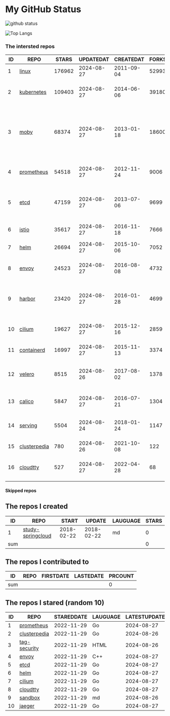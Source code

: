# My GitHub Status

<img src="https://github-readme-stats-1.yihong0618.vercel.app/api?username=daoqingniu&show_icons=true&&&hide_title=true&count_private=true" alt="github status" />

![Top Langs](https://github-readme-stats-1.yihong0618.vercel.app/api/top-langs/?username=daoqingniu&layout=compact)

<!--START_SECTION:github_repos-->
### The intersted repos
| ID |                              REPO                               | STARS  | UPDATEDAT  | CREATEDAT  | FORKSCOUNT |                                                DESCRIPTIONS                                                |
|----|-----------------------------------------------------------------|--------|------------|------------|------------|------------------------------------------------------------------------------------------------------------|
|  1 | [linux](https://github.com/torvalds/linux)                      | 176962 | 2024-08-27 | 2011-09-04 |      52993 | Linux kernel source tree                                                                                   |
|  2 | [kubernetes](https://github.com/kubernetes/kubernetes)          | 109403 | 2024-08-27 | 2014-06-06 |      39180 | Production-Grade Container Scheduling and Management                                                       |
|  3 | [moby](https://github.com/moby/moby)                            |  68374 | 2024-08-27 | 2013-01-18 |      18600 | The Moby Project - a collaborative project for the container ecosystem to assemble container-based systems |
|  4 | [prometheus](https://github.com/prometheus/prometheus)          |  54518 | 2024-08-27 | 2012-11-24 |       9006 | The Prometheus monitoring system and time series database.                                                 |
|  5 | [etcd](https://github.com/etcd-io/etcd)                         |  47159 | 2024-08-27 | 2013-07-06 |       9699 | Distributed reliable key-value store for the most critical data of a distributed system                    |
|  6 | [istio](https://github.com/istio/istio)                         |  35617 | 2024-08-27 | 2016-11-18 |       7666 | Connect, secure, control, and observe services.                                                            |
|  7 | [helm](https://github.com/helm/helm)                            |  26694 | 2024-08-27 | 2015-10-06 |       7052 | The Kubernetes Package Manager                                                                             |
|  8 | [envoy](https://github.com/envoyproxy/envoy)                    |  24523 | 2024-08-27 | 2016-08-08 |       4732 | Cloud-native high-performance edge/middle/service proxy                                                    |
|  9 | [harbor](https://github.com/goharbor/harbor)                    |  23420 | 2024-08-27 | 2016-01-28 |       4699 | An open source trusted cloud native registry project that stores, signs, and scans content.                |
| 10 | [cilium](https://github.com/cilium/cilium)                      |  19627 | 2024-08-27 | 2015-12-16 |       2859 | eBPF-based Networking, Security, and Observability                                                         |
| 11 | [containerd](https://github.com/containerd/containerd)          |  16997 | 2024-08-27 | 2015-11-13 |       3374 | An open and reliable container runtime                                                                     |
| 12 | [velero](https://github.com/vmware-tanzu/velero)                |   8515 | 2024-08-26 | 2017-08-02 |       1378 | Backup and migrate Kubernetes applications and their persistent volumes                                    |
| 13 | [calico](https://github.com/projectcalico/calico)               |   5847 | 2024-08-27 | 2016-07-21 |       1304 | Cloud native networking and network security                                                               |
| 14 | [serving](https://github.com/knative/serving)                   |   5504 | 2024-08-24 | 2018-01-24 |       1147 | Kubernetes-based, scale-to-zero, request-driven compute                                                    |
| 15 | [clusterpedia](https://github.com/clusterpedia-io/clusterpedia) |    780 | 2024-08-26 | 2021-10-08 |        122 | The Encyclopedia of Kubernetes clusters                                                                    |
| 16 | [cloudtty](https://github.com/cloudtty/cloudtty)                |    527 | 2024-08-27 | 2022-04-28 |         68 | A Friendly Kubernetes CloudShell (Web Terminal) !                                                          |



#### Skipped repos
<!--END_SECTION:github_repos-->

<!--START_SECTION:my_github-->
## The repos I created
| ID  |                                 REPO                                 |   START    |   UPDATE   | LAUGUAGE | STARS |
|-----|----------------------------------------------------------------------|------------|------------|----------|-------|
|   1 | [study-springcloud](https://github.com/daoqingniu/study-springcloud) | 2018-02-22 | 2018-02-22 | md       |     0 |
| sum |                                                                      |            |            |          |     0 |

## The repos I contributed to
| ID  | REPO | FIRSTDATE | LASTEDATE | PRCOUNT |
|-----|------|-----------|-----------|---------|
| sum |      |           |           |       0 |

## The repos I stared (random 10)
| ID |                              REPO                               | STAREDDATE | LAUGUAGE | LATESTUPDATE |
|----|-----------------------------------------------------------------|------------|----------|--------------|
|  1 | [prometheus](https://github.com/prometheus/prometheus)          | 2022-11-29 | Go       | 2024-08-27   |
|  2 | [clusterpedia](https://github.com/clusterpedia-io/clusterpedia) | 2022-11-29 | Go       | 2024-08-26   |
|  3 | [tag-security](https://github.com/cncf/tag-security)            | 2022-11-29 | HTML     | 2024-08-26   |
|  4 | [envoy](https://github.com/envoyproxy/envoy)                    | 2022-11-29 | C++      | 2024-08-27   |
|  5 | [etcd](https://github.com/etcd-io/etcd)                         | 2022-11-29 | Go       | 2024-08-27   |
|  6 | [helm](https://github.com/helm/helm)                            | 2022-11-29 | Go       | 2024-08-27   |
|  7 | [cilium](https://github.com/cilium/cilium)                      | 2022-11-29 | Go       | 2024-08-27   |
|  8 | [cloudtty](https://github.com/cloudtty/cloudtty)                | 2022-11-29 | Go       | 2024-08-27   |
|  9 | [sandbox](https://github.com/cncf/sandbox)                      | 2022-11-29 | md       | 2024-08-26   |
| 10 | [jaeger](https://github.com/jaegertracing/jaeger)               | 2022-11-29 | Go       | 2024-08-27   |

<!--END_SECTION:my_github-->
